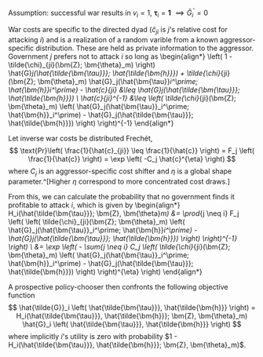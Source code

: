 Assumption: successful war results in $v_i = 1$, $\bm{\tau}_i = \bm{1}$ $\implies \hat{G}_i^\prime = 0$

War costs are specific to the directed dyad ($\hat{c}_{ji}$ is $j$'s relative cost for attacking $i$) and is a realization of a random varible from a known aggressor-specific distribution. These are held as private information to the aggressor. Government $j$ prefers not to attack $i$ so long as
\begin{align*}
\left( 1 - \tilde{\chi}_{ji}(\bm{Z}; \bm{\theta}_m) \right) \hat{G}_j(\hat{\tilde{\bm{\tau}}}; \hat{\tilde{\bm{h}}}) + \tilde{\chi}_{ji}(\bm{Z}; \bm{\theta}_m) \hat{G}_j(\hat{\bm{\tau}}_i^\prime; \hat{\bm{h}}_i^\prime) - \hat{c}_{ji} &\leq \hat{G}_j(\hat{\tilde{\bm{\tau}}}; \hat{\tilde{\bm{h}}}) \\
\hat{c}_{ji}^{-1} &\leq \left( \tilde{\chi}_{ji}(\bm{Z}; \bm{\theta}_m) \left( \hat{G}_j(\hat{\bm{\tau}}_i^\prime; \hat{\bm{h}}_i^\prime) - \hat{G}_j(\hat{\tilde{\bm{\tau}}}; \hat{\tilde{\bm{h}}}) \right) \right)^{-1}
\end{align*}

Let inverse war costs be distributed Frechét,
$$
\text{Pr}\left( \frac{1}{\hat{c}_{ji}} \leq \frac{1}{\hat{c}} \right) = F_j \left( \frac{1}{\hat{c}} \right) = \exp \left( -C_j \hat{c}^{\eta} \right)
$$
where $C_j$ is an aggressor-specific cost shifter and $\eta$ is a global shape parameter.^[Higher $\eta$ correspond to more concentrated cost draws.]

From this, we can calculate the probability that no government finds it profitable to attack $i$, which is given by
\begin{align*}
H_i(\hat{\tilde{\bm{\tau}}}; \bm{Z}, \bm{\theta}_m) &= \prod_{j \neq i} F_j \left( \left( \tilde{\chi}_{ji}(\bm{Z}; \bm{\theta}_m) \left( \hat{G}_j(\hat{\bm{\tau}}_i^\prime; \hat{\bm{h}}_i^\prime) - \hat{G}_j(\hat{\tilde{\bm{\tau}}}; \hat{\tilde{\bm{h}}}) \right) \right)^{-1} \right) \\
&= \exp \left( - \sum_{j \neq i} C_j \left( \tilde{\chi}_{ji}(\bm{Z}; \bm{\theta}_m) \left( \hat{G}_j(\hat{\bm{\tau}}_i^\prime; \hat{\bm{h}}_i^\prime) - \hat{G}_j(\hat{\tilde{\bm{\tau}}}; \hat{\tilde{\bm{h}}}) \right) \right)^{\eta} \right)
\end{align*}

A prospective policy-chooser then confronts the following objective function
$$
\hat{\tilde{G}}_i \left( \hat{\tilde{\bm{\tau}}}, \hat{\tilde{\bm{h}}} \right) = H_i(\hat{\tilde{\bm{\tau}}}, \hat{\tilde{\bm{h}}}; \bm{Z}, \bm{\theta}_m) \hat{G}_i \left( \hat{\tilde{\bm{\tau}}}, \hat{\tilde{\bm{h}}} \right)
$$
where implicitly $i$'s utility is zero with probability $1 - H_i(\hat{\tilde{\bm{\tau}}}, \hat{\tilde{\bm{h}}}; \bm{Z}, \bm{\theta}_m)$. We solve this best response by imposing the constraints
$$
\hat{\tilde{\bm{h}}} = \hat{\bm{h}}(\hat{\tilde{\bm{\tau}}})
$$
(equilibrium ge constraints) and
$$
\hat{\bm{h}}_i^\prime = \hat{\bm{h}}(\bm{1}_i; \hat{\tilde{\bm{\tau}}}_{-i})
$$
(conquest ge constraints)